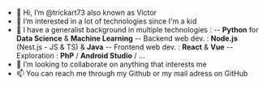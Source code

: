  - 👋 Hi, I’m @trickart73 also known as Victor
 - 👀 I’m interested in a lot of technologies since I'm a kid
 - 🌱 I have a generalist background in multiple technologies :
 -- **Python** for **Data Science** & **Machine Learning**
 -- Backend web dev. :  **Node.js** (Nest.js - JS & TS) & **Java** 
 -- Frontend web dev. : **React** & **Vue**
 -- Exploration : **PhP** / **Android Studio** / ...
 - 💞️ I’m looking to collaborate on anything that interests me
 - 📫 You can reach me through my Github or my mail adress on GitHub

<!---
trickart73/trickart73 is a ✨ special ✨ repository because its `README.md` (this file) appears on your GitHub profile.
You can click the Preview link to take a look at your changes.
--->
